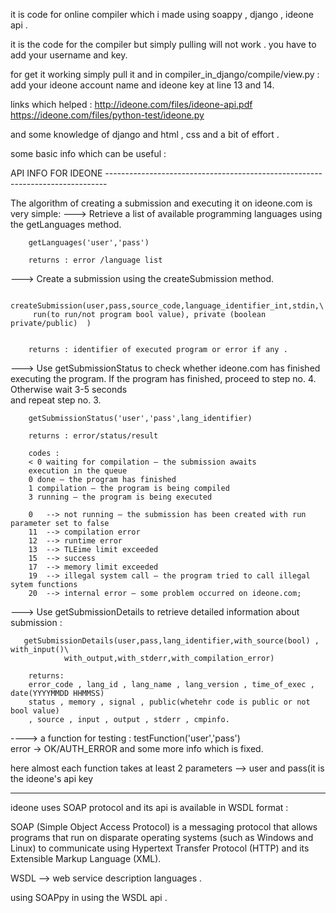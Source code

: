it is code for online compiler which i made using soappy , django , ideone api .

it is the code for the compiler but simply pulling will not work . you have to add your username and key.

for get it working simply pull it and
in compiler_in_django/compile/view.py  : add your ideone account name and ideone key at line 13 and 14.


links which helped : 
http://ideone.com/files/ideone-api.pdf
https://ideone.com/files/python-test/ideone.py

and some knowledge of django and html , css and a bit of effort .

some basic info which can be useful :

API INFO FOR IDEONE ------------------------------------------------------------------------------

The algorithm of creating a submission and executing it on ideone.com is very simple:
---> 	Retrieve a list of available programming languages using the getLanguages method.
		
		getLanguages('user','pass')

		returns : error /language list


--->	Create a submission using the createSubmission method.

      	createSubmission(user,pass,source_code,language_identifier_int,stdin,\
      	 run(to run/not program bool value), private (boolean private/public)  )


        returns : identifier of executed program or error if any .

--->	Use   getSubmissionStatus   to   check   whether   ideone.com   has   finished   executing   the 
		program. If the program has finished, proceed to step no. 4. Otherwise wait 3­-5 seconds  
		and repeat step no. 3.
         
        getSubmissionStatus('user','pass',lang_identifier) 
        
        returns : error/status/result 

        codes :
        < 0 waiting for compilation – the submission awaits 
		execution in the queue 
		0 done – the program has finished
		1 compilation – the program is being compiled
		3 running – the program is being executed

        0 	--> not running – the submission has been created with run parameter set to false
		11	--> compilation error   
		12  --> runtime error  
		13  --> TLEime limit exceeded 
		15  --> success 
		17  --> memory limit exceeded 
		19  --> illegal system call – the program tried to call illegal sytem functions
		20  --> internal error – some problem occurred on ideone.com; 
		


---> 	Use   getSubmissionDetails   to   retrieve   detailed   information   about   submission :

       getSubmissionDetails(user,pass,lang_identifier,with_source(bool) , with_input()\
                with_output,with_stderr,with_compilation_error)

		returns: 
		error_code , lang_id , lang_name , lang_version , time_of_exec , date(YYYY­MM­DD HH­MM­SS)
        status , memory , signal , public(whetehr code is public or not bool value)
        , source , input , output , stderr , cmpinfo.


---->    a function for testing :
			testFunction('user','pass')        
			error -> OK/AUTH_ERROR 
			and some more info which is fixed.


here almost each function takes at least 2 parameters --> user and pass(it is the ideone's api key 

-------------------------------------------------------------------------------------------------------------------

ideone uses SOAP protocol and its api is available in WSDL format :

SOAP (Simple Object Access Protocol) is a messaging protocol 
that allows programs that run on disparate operating systems (such as Windows and Linux) to communicate 
using Hypertext Transfer Protocol (HTTP) and its Extensible Markup Language (XML).

WSDL --> web service description languages .


using SOAPpy in using the WSDL api . 


